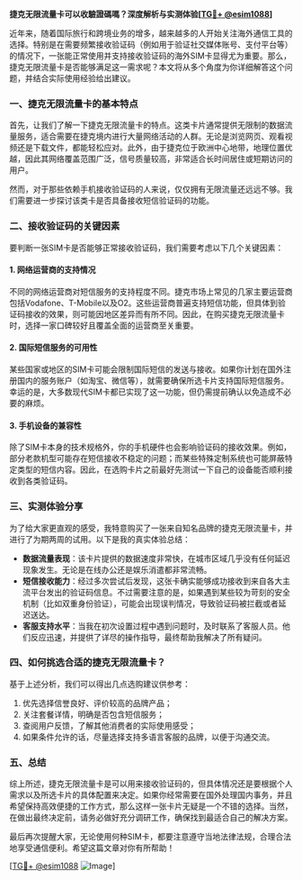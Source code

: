 **捷克无限流量卡可以收驗證碼嗎？深度解析与实测体验[[TG💪+ @esim1088](https://t.me/s/esim1088)]**

近年来，随着国际旅行和跨境业务的增多，越来越多的人开始关注海外通信工具的选择。特别是在需要频繁接收验证码（例如用于验证社交媒体账号、支付平台等）的情况下，一张能正常使用并支持接收验证码的海外SIM卡显得尤为重要。那么，捷克无限流量卡是否能够满足这一需求呢？本文将从多个角度为你详细解答这个问题，并结合实际使用经验给出建议。

### 一、捷克无限流量卡的基本特点

首先，让我们了解一下捷克无限流量卡的特点。这类卡片通常提供无限制的数据流量服务，适合需要在捷克境内进行大量网络活动的人群。无论是浏览网页、观看视频还是下载文件，都能轻松应对。此外，由于捷克位于欧洲中心地带，地理位置优越，因此其网络覆盖范围广泛，信号质量较高，非常适合长时间居住或短期访问的用户。

然而，对于那些依赖手机接收验证码的人来说，仅仅拥有无限流量还远远不够。我们需要进一步探讨该类卡是否具备接收短信验证码的功能。

### 二、接收验证码的关键因素

要判断一张SIM卡是否能够正常接收验证码，我们需要考虑以下几个关键因素：

#### 1. 网络运营商的支持情况

不同的网络运营商对短信服务的支持程度不同。捷克市场上常见的几家主要运营商包括Vodafone、T-Mobile以及O2。这些运营商普遍支持短信功能，但具体到验证码接收的效果，则可能因地区差异而有所不同。因此，在购买捷克无限流量卡时，选择一家口碑较好且覆盖全面的运营商至关重要。

#### 2. 国际短信服务的可用性

某些国家或地区的SIM卡可能会限制国际短信的发送与接收。如果你计划在国外注册国内的服务账户（如淘宝、微信等），就需要确保所选卡片支持国际短信服务。幸运的是，大多数现代SIM卡都已实现了这一功能，但仍需提前确认以免造成不必要的麻烦。

#### 3. 手机设备的兼容性

除了SIM卡本身的技术规格外，你的手机硬件也会影响验证码的接收效果。例如，部分老款机型可能存在短信接收不稳定的问题；而某些特殊定制系统也可能屏蔽特定类型的短信内容。因此，在选购卡片之前最好先测试一下自己的设备能否顺利接收到各类验证码。

### 三、实测体验分享

为了给大家更直观的感受，我特意购买了一张来自知名品牌的捷克无限流量卡，并进行了为期两周的试用。以下是我的真实体验总结：

- **数据流量表现**：该卡片提供的数据速度非常快，在城市区域几乎没有任何延迟现象发生。无论是在线办公还是娱乐消遣都非常流畅。
- **短信接收能力**：经过多次尝试后发现，这张卡确实能够成功接收到来自各大主流平台发出的验证码信息。不过需要注意的是，如果遇到某些较为苛刻的安全机制（比如双重身份验证），可能会出现误判情况，导致验证码被拦截或者延迟送达。
- **客服支持水平**：当我在初次设置过程中遇到问题时，及时联系了客服人员。他们反应迅速，并提供了详尽的操作指导，最终帮助我解决了所有疑问。

### 四、如何挑选合适的捷克无限流量卡？

基于上述分析，我们可以得出几点选购建议供参考：

1. 优先选择信誉良好、评价较高的品牌产品；
2. 关注套餐详情，明确是否包含短信服务；
3. 查阅用户反馈，了解其他消费者的实际使用感受；
4. 如果条件允许的话，尽量选择支持多语言客服的品牌，以便于沟通交流。

### 五、总结

综上所述，捷克无限流量卡是可以用来接收验证码的，但具体情况还是要根据个人需求以及所选卡片的具体配置来决定。如果你经常需要在国外处理国内事务，并且希望保持高效便捷的工作方式，那么这样一张卡片无疑是一个不错的选择。当然，在做出最终决定前，请务必做好充分调研工作，确保找到最适合自己的解决方案。

最后再次提醒大家，无论使用何种SIM卡，都要注意遵守当地法律法规，合理合法地享受通信便利。希望这篇文章对你有所帮助！

[[TG💪+ @esim1088](https://t.me/s/esim1088) ![Image](https://i.postimg.cc/4NQfJmqS/Snipaste-2025-05-13-00-14-12.png)]